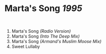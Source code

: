 # Marta's Song *1995*

 

1. Marta's Song *(Radio Version)*
2. Marta's Song *(Into The Deep Mix)*
3. Marta's Song *(Armand's Muslim Moose Mix)*
4. Sweet Lullaby
